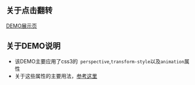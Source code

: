 ## 关于点击翻转
[DEMO展示页](http://himmas.github.io/Himmas_demo/rolling-over/index.html)
## 关于DEMO说明
- 该DEMO主要应用了css3的` perspective`,`transform-style`以及`animation`属性
- 关于这些属性的主要用法，[参考这里](http://www.w3cplus.com/css3/transform-basic-property.html)
